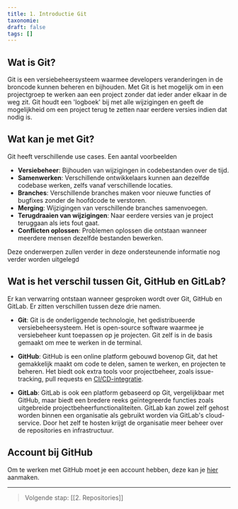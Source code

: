 ```yaml
---
title: 1. Introductie Git
taxonomie: 
draft: false
tags: []
---
```

## Wat is Git?
Git is een versiebeheersysteem waarmee developers veranderingen in de broncode kunnen beheren en bijhouden. Met Git is het mogelijk om in een projectgroep te werken aan een project zonder dat ieder ander elkaar in de weg zit. Git houdt een 'logboek' bij met alle wijzigingen en geeft de mogelijkheid om een project terug te zetten naar eerdere versies indien dat nodig is.

## Wat kan je met Git?
Git heeft verschillende use cases. Een aantal voorbeelden
- **Versiebeheer**: Bijhouden van wijzigingen in codebestanden over de tijd.
- **Samenwerken**: Verschillende ontwikkelaars kunnen aan dezelfde codebase werken, zelfs vanaf verschillende locaties.
- **Branches**: Verschillende branches maken voor nieuwe functies of bugfixes zonder de hoofdcode te verstoren.
- **Merging**: Wijzigingen van verschillende branches samenvoegen.
- **Terugdraaien van wijzigingen**: Naar eerdere versies van je project teruggaan als iets fout gaat.
- **Conflicten oplossen**: Problemen oplossen die ontstaan wanneer meerdere mensen dezelfde bestanden bewerken.

Deze onderwerpen zullen verder in deze ondersteunende informatie nog verder worden uitgelegd

## Wat is het verschil tussen Git, GitHub en GitLab?
Er kan verwarring ontstaan wanneer gesproken wordt over Git, GitHub en GitLab. Er zitten verschillen tussen deze drie namen.

- **Git**: Git is de onderliggende technologie, het gedistribueerde versiebeheersysteem. Het is open-source software waarmee je versiebeheer kunt toepassen op je projecten. Git zelf is in de basis gemaakt om mee te werken in de terminal.
    
- **GitHub**: GitHub is een online platform gebouwd bovenop Git, dat het gemakkelijk maakt om code te delen, samen te werken, en projecten te beheren. Het biedt ook extra tools voor projectbeheer, zoals issue-tracking, pull requests en [CI/CD-integratie](https://www.redhat.com/en/topics/devops/what-is-ci-cd). 
    
- **GitLab**: GitLab is ook een platform gebaseerd op Git, vergelijkbaar met GitHub, maar biedt een bredere reeks geïntegreerde functies zoals uitgebreide projectbeheerfunctionaliteiten. GitLab kan zowel zelf gehost worden binnen een organisatie als gebruikt worden via GitLab's cloud-service. Door het zelf te hosten krijgt de organisatie meer beheer over de repositories en infrastructuur.

## Account bij GitHub
Om te werken met GitHub moet je een account hebben, deze kan je [hier](https://github.com/signup?ref_cta=Sign+up&ref_loc=header+logged+out&ref_page=%2Fdashboard&source=header) aanmaken.

---
> Volgende stap: [[2. Repositories]]

